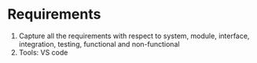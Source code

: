 # Requirements
1. Capture all the requirements with respect to system, module, interface, integration, testing, functional and non-functional
2. Tools: VS code
